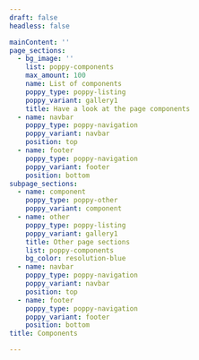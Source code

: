 ```yaml
---
draft: false
headless: false

mainContent: ''
page_sections:
  - bg_image: ''
    list: poppy-components
    max_amount: 100
    name: List of components
    poppy_type: poppy-listing
    poppy_variant: gallery1
    title: Have a look at the page components
  - name: navbar
    poppy_type: poppy-navigation
    poppy_variant: navbar
    position: top
  - name: footer
    poppy_type: poppy-navigation
    poppy_variant: footer
    position: bottom
subpage_sections:
  - name: component
    poppy_type: poppy-other
    poppy_variant: component
  - name: other
    poppy_type: poppy-listing
    poppy_variant: gallery1
    title: Other page sections
    list: poppy-components
    bg_color: resolution-blue
  - name: navbar
    poppy_type: poppy-navigation
    poppy_variant: navbar
    position: top
  - name: footer
    poppy_type: poppy-navigation
    poppy_variant: footer
    position: bottom
title: Components

---
```


